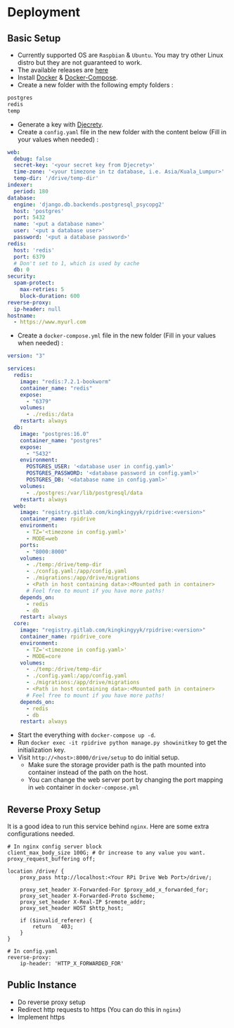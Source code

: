 # Deployment

## Basic Setup
* Currently supported OS are `Raspbian` & `Ubuntu`. You may try other Linux distro but they are not guaranteed to work.
* The available releases are [here](https://gitlab.com/kingkingyyk/RPiDrive/container_registry/1473316)
* Install [Docker](https://docs.docker.com/engine/install/) & [Docker-Compose](https://docs.docker.com/compose/install/).
* Create a new folder with the following empty folders :
```bash
postgres
redis
temp
```
* Generate a key with [Djecrety](https://djecrety.ir/).
* Create a `config.yaml` file in the new folder with the content below (Fill in your values when needed) :
```yaml
web:
  debug: false
  secret-key: '<your secret key from Djecrety>'
  time-zone: '<your timezone in tz database, i.e. Asia/Kuala_Lumpur>'
  temp-dir: '/drive/temp-dir'
indexer:
  period: 180
database:
  engine: 'django.db.backends.postgresql_psycopg2'
  host: 'postgres'
  port: 5432
  name: '<put a database name>'
  user: '<put a database user>'
  password: '<put a database password>'
redis:
  host: 'redis'
  port: 6379
  # Don't set to 1, which is used by cache
  db: 0 
security:
  spam-protect:
    max-retries: 5
    block-duration: 600
reverse-proxy:
  ip-header: null
hostname:
  - https://www.myurl.com
```
* Create a `docker-compose.yml` file in the new folder (Fill in your values when needed) :
```yaml
version: "3"

services:
  redis:
    image: "redis:7.2.1-bookworm"
    container_name: "redis"
    expose:
      - "6379"
    volumes:
      - ./redis:/data
    restart: always
  db:
    image: "postgres:16.0"
    container_name: "postgres"
    expose:
      - "5432"
    environment:
      POSTGRES_USER: '<database user in config.yaml>'
      POSTGRES_PASSWORD: '<database password in config.yaml>'
      POSTGRES_DB: '<database name in config.yaml>'
    volumes:
      - ./postgres:/var/lib/postgresql/data
    restart: always
  web:
    image: "registry.gitlab.com/kingkingyyk/rpidrive:<version>"
    container_name: rpidrive
    environment:
      - TZ='<timezone in config.yaml>'
      - MODE=web
    ports:
      - "8000:8000"
    volumes:
      - ./temp:/drive/temp-dir
      - ./config.yaml:/app/config.yaml
      - ./migrations:/app/drive/migrations
      - <Path in host containing data>:<Mounted path in container>
      # Feel free to mount if you have more paths!
    depends_on:
      - redis
      - db
    restart: always
  core:
    image: "registry.gitlab.com/kingkingyyk/rpidrive:<version>"
    container_name: rpidrive_core
    environment:
      - TZ='<timezone in config.yaml>'
      - MODE=core
    volumes:
      - ./temp:/drive/temp-dir
      - ./config.yaml:/app/config.yaml
      - ./migrations:/app/drive/migrations
      - <Path in host containing data>:<Mounted path in container>
      # Feel free to mount if you have more paths!
    depends_on:
      - redis
      - db
    restart: always
```
* Start the everything with `docker-compose up -d`.
* Run `docker exec -it rpidrive python manage.py showinitkey` to get the initialization key.
* Visit `http://<host>:8000/drive/setup` to do initial setup.
   * Make sure the storage provider path is the path mounted into container instead of the path on the host.
   * You can change the web server port by changing the port mapping in `web` container in `docker-compose.yml`

## Reverse Proxy Setup
It is a good idea to run this service behind `nginx`. Here are some extra configurations needed.

```
# In nginx config server block
client_max_body_size 100G; # Or increase to any value you want.
proxy_request_buffering off;

location /drive/ {
    proxy_pass http://localhost:<Your RPi Drive Web Port>/drive/;

    proxy_set_header X-Forwarded-For $proxy_add_x_forwarded_for;
    proxy_set_header X-Forwarded-Proto $scheme;
    proxy_set_header X-Real-IP $remote_addr;
    proxy_set_header HOST $http_host;

    if ($invalid_referer) {
        return   403;
    }
}
```
```
# In config.yaml
reverse-proxy:
    ip-header: 'HTTP_X_FORWARDED_FOR'
```

## Public Instance
* Do reverse proxy setup
* Redirect http requests to https (You can do this in `nginx`)
* Implement https
